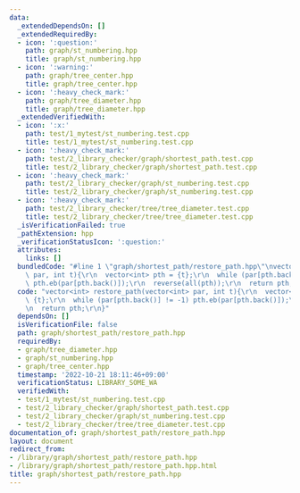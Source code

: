 ```yaml
---
data:
  _extendedDependsOn: []
  _extendedRequiredBy:
  - icon: ':question:'
    path: graph/st_numbering.hpp
    title: graph/st_numbering.hpp
  - icon: ':warning:'
    path: graph/tree_center.hpp
    title: graph/tree_center.hpp
  - icon: ':heavy_check_mark:'
    path: graph/tree_diameter.hpp
    title: graph/tree_diameter.hpp
  _extendedVerifiedWith:
  - icon: ':x:'
    path: test/1_mytest/st_numbering.test.cpp
    title: test/1_mytest/st_numbering.test.cpp
  - icon: ':heavy_check_mark:'
    path: test/2_library_checker/graph/shortest_path.test.cpp
    title: test/2_library_checker/graph/shortest_path.test.cpp
  - icon: ':heavy_check_mark:'
    path: test/2_library_checker/graph/st_numbering.test.cpp
    title: test/2_library_checker/graph/st_numbering.test.cpp
  - icon: ':heavy_check_mark:'
    path: test/2_library_checker/tree/tree_diameter.test.cpp
    title: test/2_library_checker/tree/tree_diameter.test.cpp
  _isVerificationFailed: true
  _pathExtension: hpp
  _verificationStatusIcon: ':question:'
  attributes:
    links: []
  bundledCode: "#line 1 \"graph/shortest_path/restore_path.hpp\"\nvector<int> restore_path(vector<int>\
    \ par, int t){\r\n  vector<int> pth = {t};\r\n  while (par[pth.back()] != -1)\
    \ pth.eb(par[pth.back()]);\r\n  reverse(all(pth));\r\n  return pth;\r\n}\n"
  code: "vector<int> restore_path(vector<int> par, int t){\r\n  vector<int> pth =\
    \ {t};\r\n  while (par[pth.back()] != -1) pth.eb(par[pth.back()]);\r\n  reverse(all(pth));\r\
    \n  return pth;\r\n}"
  dependsOn: []
  isVerificationFile: false
  path: graph/shortest_path/restore_path.hpp
  requiredBy:
  - graph/tree_diameter.hpp
  - graph/st_numbering.hpp
  - graph/tree_center.hpp
  timestamp: '2022-10-21 18:11:46+09:00'
  verificationStatus: LIBRARY_SOME_WA
  verifiedWith:
  - test/1_mytest/st_numbering.test.cpp
  - test/2_library_checker/graph/shortest_path.test.cpp
  - test/2_library_checker/graph/st_numbering.test.cpp
  - test/2_library_checker/tree/tree_diameter.test.cpp
documentation_of: graph/shortest_path/restore_path.hpp
layout: document
redirect_from:
- /library/graph/shortest_path/restore_path.hpp
- /library/graph/shortest_path/restore_path.hpp.html
title: graph/shortest_path/restore_path.hpp
---
```

